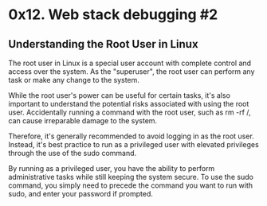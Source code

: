 # 0x12. Web stack debugging #2

## Understanding the Root User in Linux

The root user in Linux is a special user account with complete control and access over the system. As the "superuser", the root user can perform any task or make any change to the system.

While the root user's power can be useful for certain tasks, it's also important to understand the potential risks associated with using the root user. Accidentally running a command with the root user, such as rm -rf /, can cause irreparable damage to the system.

Therefore, it's generally recommended to avoid logging in as the root user. Instead, it's best practice to run as a privileged user with elevated privileges through the use of the sudo command.

By running as a privileged user, you have the ability to perform administrative tasks while still keeping the system secure. To use the sudo command, you simply need to precede the command you want to run with sudo, and enter your password if prompted.
